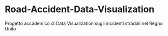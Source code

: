# Road-Accident-Data-Visualization
Progetto accademico di Data Visualization sugli incidenti stradali nel Regno Unito
